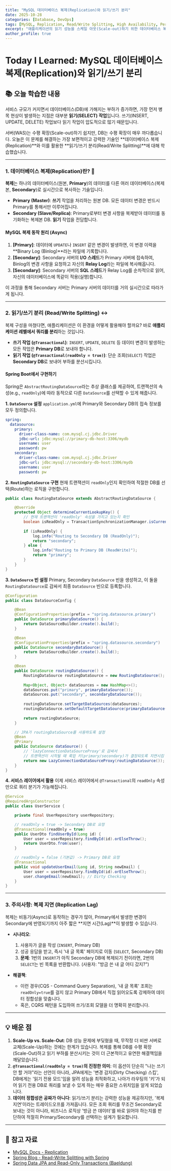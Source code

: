 ```yaml
---
title: "MySQL 데이터베이스 복제(Replication)와 읽기/쓰기 분리"
date: 2025-10-28
categories: [Database, DevOps]
tags: [MySQL, Replication, Read/Write Splitting, High Availability, Performance Tuning, TIL]
excerpt: "애플리케이션의 읽기 성능을 스케일 아웃(Scale-out)하기 위한 데이터베이스 복제(Replication)의 기본 원리를 학습합니다. MySQL의 Primary-Secondary(Master-Slave) 복제 구성과 Spring Boot에서 읽기/쓰기(Read/Write) 트래픽을 분리하는 방법을 알아봅니다."
author_profile: true
---
```


# Today I Learned: MySQL 데이터베이스 복제(Replication)와 읽기/쓰기 분리

## 📚 오늘 학습한 내용

서비스 규모가 커지면서 데이터베이스(DB)에 가해지는 부하가 증가하면, 가장 먼저 병목 현상이 발생하는 지점은 대부분 **읽기(SELECT) 작업**입니다. 쓰기(INSERT, UPDATE, DELETE) 작업보다 읽기 작업이 압도적으로 많기 때문입니다.

서버(WAS)는 수평 확장(Scale-out)하기 쉽지만, DB는 수평 확장이 매우 까다롭습니다. 오늘은 이 문제를 해결하는 가장 보편적이고 강력한 기술인 **데이터베이스 복제(Replication)**와 이를 활용한 **읽기/쓰기 분리(Read/Write Splitting)**에 대해 학습했습니다.

---

### 1. **데이터베이스 복제(Replication)란? 🔄**

**복제**는 하나의 데이터베이스(원본, **Primary**)의 데이터를 다른 여러 데이터베이스(복제본, **Secondary**)로 실시간으로 복사하는 기술입니다.

-   **Primary (Master)**: **쓰기** 작업을 처리하는 원본 DB. 모든 데이터 변경은 반드시 Primary를 통해서만 이루어집니다.
-   **Secondary (Slave/Replica)**: Primary로부터 변경 사항을 복제받아 데이터를 동기화하는 복제본 DB. **읽기** 작업을 전담합니다.



#### **MySQL 복제 동작 원리 (Async)**
1.  **[Primary]**: 데이터에 `UPDATE`나 `INSERT` 같은 변경이 발생하면, 이 변경 이력을 **Binary Log (Binlog)**라는 파일에 기록합니다.
2.  **[Secondary]**: Secondary 서버의 **I/O 스레드**가 Primary 서버에 접속하여, Binlog의 변경 사항을 요청하고 자신의 **Relay Log**라는 파일에 복사해옵니다.
3.  **[Secondary]**: Secondary 서버의 **SQL 스레드**가 Relay Log를 순차적으로 읽어, 자신의 데이터베이스에 똑같이 적용(실행)합니다.

이 과정을 통해 Secondary 서버는 Primary 서버의 데이터를 거의 실시간으로 따라가게 됩니다.

---

### 2. **읽기/쓰기 분리 (Read/Write Splitting) ↔️**

복제 구성을 마쳤다면, 애플리케이션은 이 환경을 어떻게 활용해야 할까요? 바로 **애플리케이션 레벨에서 쿼리를 분리**하는 것입니다.

-   **쓰기 작업 (`@Transactional`)**: `INSERT`, `UPDATE`, `DELETE` 등 데이터 변경이 발생하는 모든 작업은 **Primary DB**로 보내야 합니다.
-   **읽기 작업 (`@Transactional(readOnly = true)`)**: 단순 조회(`SELECT`) 작업은 **Secondary DB**로 보내어 부하를 분산시킵니다.

#### **Spring Boot에서 구현하기**
Spring은 `AbstractRoutingDataSource`라는 추상 클래스를 제공하여, 트랜잭션의 속성(e.g., `readOnly`)에 따라 동적으로 다른 `DataSource`를 선택할 수 있게 해줍니다.

**1. `DataSource` 설정**
`application.yml`에 Primary와 Secondary DB의 접속 정보를 모두 정의합니다.

```yaml
spring:
  datasource:
    primary:
      driver-class-name: com.mysql.cj.jdbc.Driver
      jdbc-url: jdbc:mysql://primary-db-host:3306/mydb
      username: user
      password: pw
    secondary:
      driver-class-name: com.mysql.cj.jdbc.Driver
      jdbc-url: jdbc:mysql://secondary-db-host:3306/mydb
      username: user
      password: pw
```

**2. `RoutingDataSource` 구현**
현재 트랜잭션이 `readOnly`인지 확인하여 적절한 DB를 선택(Route)하는 로직을 구현합니다.

```java
public class RoutingDataSource extends AbstractRoutingDataSource {

    @Override
    protected Object determineCurrentLookupKey() {
        // 현재 트랜잭션이 'readOnly' 속성을 가지고 있는지 확인
        boolean isReadOnly = TransactionSynchronizationManager.isCurrentTransactionReadOnly();
        
        if (isReadOnly) {
            log.info("Routing to Secondary DB (ReadOnly)");
            return "secondary";
        } else {
            log.info("Routing to Primary DB (ReadWrite)");
            return "primary";
        }
    }
}
```

**3. `DataSource` 빈 설정**
Primary, Secondary `DataSource` 빈을 생성하고, 이 둘을 `RoutingDataSource`로 감싸서 최종 `DataSource` 빈으로 등록합니다.
```java
@Configuration
public class DataSourceConfig {

    @Bean
    @ConfigurationProperties(prefix = "spring.datasource.primary")
    public DataSource primaryDataSource() {
        return DataSourceBuilder.create().build();
    }

    @Bean
    @ConfigurationProperties(prefix = "spring.datasource.secondary")
    public DataSource secondaryDataSource() {
        return DataSourceBuilder.create().build();
    }

    @Bean
    public DataSource routingDataSource() {
        RoutingDataSource routingDataSource = new RoutingDataSource();
        
        Map<Object, Object> dataSources = new HashMap<>();
        dataSources.put("primary", primaryDataSource());
        dataSources.put("secondary", secondaryDataSource());
        
        routingDataSource.setTargetDataSources(dataSources);
        routingDataSource.setDefaultTargetDataSource(primaryDataSource()); // 기본값은 Primary
        
        return routingDataSource;
    }

    // JPA가 routingDataSource를 사용하도록 설정
    @Bean
    @Primary
    public DataSource dataSource() {
        // 'lazyConnectionDataSourceProxy'로 감싸서 
        // 트랜잭션이 시작될 때 룩업 키(primary/secondary)가 결정되도록 지연시킴
        return new LazyConnectionDataSourceProxy(routingDataSource());
    }
}
```

**4. 서비스 레이어에서 활용**
이제 서비스 레이어에서 `@Transactional`의 `readOnly` 속성만으로 쿼리 분기가 가능해집니다.

```java
@Service
@RequiredArgsConstructor
public class UserService {

    private final UserRepository userRepository;

    // readOnly = true -> Secondary DB로 요청
    @Transactional(readOnly = true) 
    public UserDto findUserById(Long id) {
        User user = userRepository.findById(id).orElseThrow();
        return UserDto.from(user);
    }

    // readOnly = false (기본값) -> Primary DB로 요청
    @Transactional 
    public void updateUserEmail(Long id, String newEmail) {
        User user = userRepository.findById(id).orElseThrow();
        user.changeEmail(newEmail); // Dirty Checking
    }
}
```

---

### 3. **주의사항: 복제 지연 (Replication Lag)**

복제는 비동기(Async)로 동작하는 경우가 많아, Primary에서 발생한 변경이 Secondary에 반영되기까지 아주 짧은 **지연 시간(Lag)**이 발생할 수 있습니다.

-   **시나리오**:
    1.  사용자가 글을 작성 (`INSERT`, Primary DB)
    2.  성공 응답을 받고, 즉시 '내 글 목록' 페이지로 이동 (`SELECT`, Secondary DB)
    3.  **문제**: 1번의 `INSERT`가 아직 Secondary DB에 복제되기 전이라면, 2번의 `SELECT`는 빈 목록을 반환합니다. (사용자: "방금 쓴 내 글 어디 갔지?")

-   **해결책**:
    -   이런 경우(CQS - Command Query Separation), '내 글 목록' 조회는 `readOnly=true`를 걸지 않고 Primary DB에서 직접 읽어오도록 강제하여 데이터 정합성을 맞춥니다.
    -   혹은, CQRS 패턴을 도입하여 쓰기/조회 모델을 더 명확히 분리합니다.

---

## 💡 배운 점

1.  **Scale-Up vs. Scale-Out**: DB 성능 문제에 부딪혔을 때, 무작정 더 비싼 서버로 교체(Scale-Up)하는 것에는 한계가 있습니다. 복제를 통해 DB를 수평 확장(Scale-Out)하고 읽기 부하를 분산시키는 것이 더 근본적이고 유연한 해결책임을 깨달았습니다.
2.  **`@Transactional(readOnly = true)`의 진정한 의미**: 이 옵션이 단순히 "나는 쓰기 안 할 거야"라는 선언이 아니라, JPA에게는 '변경 감지(Dirty Checking) 스킵', DB에게는 '읽기 전용 모드'임을 알려 성능을 최적화하고, 나아가 라우팅의 '키'가 되어 읽기 전용 DB로 쿼리를 보낼 수 있게 하는 매우 중요한 스위치임을 알게 되었습니다.
3.  **데이터 정합성은 공짜가 아니다**: 읽기/쓰기 분리는 강력한 성능을 제공하지만, '복제 지연'이라는 트레이드오프를 가져옵니다. 모든 조회 쿼리를 무조건 Secondary로 보내는 것이 아니라, 비즈니스 로직상 '방금 쓴 데이터'를 바로 읽어야 하는지를 판단하여 적절히 Primary/Secondary를 선택하는 설계가 필요합니다.

---

## 🔗 참고 자료

-   [MySQL Docs - Replication](https://dev.mysql.com/doc/refman/8.0/en/replication.html)
-   [Spring Blog - Read-Write Splitting with Spring](https://spring.io/blog/2007/01/23/dynamic-datasource-routing)
-   [Spring Data JPA and Read-Only Transactions (Baeldung)](https://www.baeldung.com/spring-data-jpa-read-only-transactions)
